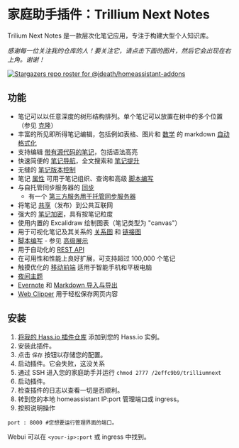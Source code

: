 # 家庭助手插件：Trillium Next Notes
Trilium Next Notes 是一款层次化笔记应用，专注于构建大型个人知识库。 
 
 
_感谢每一位关注我的仓库的人！要关注它，请点击下面的图片，然后它会出现在右上角。谢谢！_

[![Stargazers repo roster for @jdeath/homeassistant-addons](https://reporoster.com/stars/jdeath/homeassistant-addons)](https://github.com/jdeath/homeassistant-addons/stargazers)

## 功能

* 笔记可以以任意深度的树形结构排列。单个笔记可以放置在树中的多个位置（参见 [克隆](https://triliumnext.github.io/Docs/Wiki/cloning-notes)）
* 丰富的所见即所得笔记编辑，包括例如表格、图片和 [数学](https://triliumnext.github.io/Docs/Wiki/text-notes) 的 markdown [自动格式化](https://triliumnext.github.io/Docs/Wiki/text-notes#autoformat)
* 支持编辑 [带有源代码的笔记](https://triliumnext.github.io/Docs/Wiki/code-notes)，包括语法高亮
* 快速简便的 [笔记导航](https://triliumnext.github.io/Docs/Wiki/note-navigation)，全文搜索和 [笔记提升](https://triliumnext.github.io/Docs/Wiki/note-hoisting)
* 无缝的 [笔记版本控制](https://triliumnext.github.io/Docs/Wiki/note-revisions)
* 笔记 [属性](https://triliumnext.github.io/Docs/Wiki/attributes) 可用于笔记组织、查询和高级 [脚本编写](https://triliumnext.github.io/Docs/Wiki/scripts)
* 与自托管同步服务器的 [同步](https://triliumnext.github.io/Docs/Wiki/synchronization)
  * 有一个 [第三方服务用于托管同步服务器](https://trilium.cc/paid-hosting)
* 将笔记 [共享](https://triliumnext.github.io/Docs/Wiki/sharing)（发布）到公共互联网
* 强大的 [笔记加密](https://triliumnext.github.io/Docs/Wiki/protected-notes)，具有按笔记粒度
* 使用内置的 Excalidraw 绘制图表（笔记类型为 "canvas"）
* 用于可视化笔记及其关系的 [关系图](https://triliumnext.github.io/Docs/Wiki/relation-map) 和 [链接图](https://triliumnext.github.io/Docs/Wiki/link-map)
* [脚本编写](https://triliumnext.github.io/Docs/Wiki/scripts) - 参见 [高级展示](https://triliumnext.github.io/Docs/Wiki/advanced-showcases)
* 用于自动化的 [REST API](https://triliumnext.github.io/Docs/Wiki/etapi)
* 在可用性和性能上良好扩展，可支持超过 100,000 个笔记
* 触摸优化的 [移动前端](https://triliumnext.github.io/Docs/Wiki/mobile-frontend) 适用于智能手机和平板电脑
* [夜间主题](https://triliumnext.github.io/Docs/Wiki/themes)
* [Evernote](https://triliumnext.github.io/Docs/Wiki/evernote-import) 和 [Markdown 导入与导出](https://triliumnext.github.io/Docs/Wiki/markdown)
* [Web Clipper](https://triliumnext.github.io/Docs/Wiki/web-clipper) 用于轻松保存网页内容


## 安装


1. [将我的 Hass.io 插件仓库][repository] 添加到您的 Hass.io 实例。
1. 安装此插件。
1. 点击 `保存` 按钮以存储您的配置。
1. 启动插件。它会失败，这没关系
1. 通过 SSH 进入您的家庭助手并运行 `chmod 2777 /2effc9b9/trilliumnext`
1. 启动插件。
1. 检查插件的日志以查看一切是否顺利。
1. 转到您的本地 homeassistant IP:port 管理端口或 ingress。
1. 按照说明操作

```
port : 8000 #您想要运行管理界面的端口。
```

Webui 可以在 `<your-ip>:port` 或 ingress 中找到。

[repository]: https://github.com/jdeath/homeassistant-addons